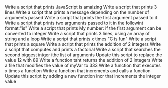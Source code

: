 Write a script that prints JavaScript is amaizing
Write a script that prints 3 lines
Write a script that prints a message depending on the number of arguments passed
Write a script that prints the first argument passed to it
Write a script that prints two arguments passed to it in the followint format:"is"
Write a script that prints My number: <first argument converted in integer> if the first argument can be converted to integer
Write a script that prints 3 lines, using an array of string and a loop
Write a script that prints x times "C is fun"
Write a script that prints a square
Write a script that prints the addition of 2 integers
Write a script that computes and prints a factorial
Write a script that searches the second biggest intger ithe list of arguments
Update this script to replace the value 12 with 89
Write a function taht returns the addition of 2 integers
Write a file that modifies the value of myVar to 333
Write a function that executes x times a function
Write a function that increments and calls a function
Update this script by adding a new function incr that increments the integer value
